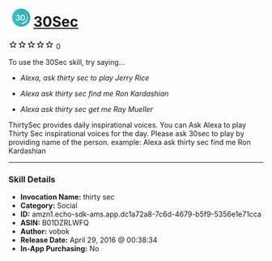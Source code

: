 # &nbsp;<img src="skill_icon" alt="30Sec icon" width="36"> [30Sec](http://alexa.amazon.com/#skills/amzn1.echo-sdk-ams.app.dc1a72a8-7c6d-4679-b5f9-5356e1e71cca)
![0 stars](../../images/ic_star_border_black_18dp_1x.png)![0 stars](../../images/ic_star_border_black_18dp_1x.png)![0 stars](../../images/ic_star_border_black_18dp_1x.png)![0 stars](../../images/ic_star_border_black_18dp_1x.png)![0 stars](../../images/ic_star_border_black_18dp_1x.png) 0

To use the 30Sec skill, try saying...

* *Alexa, ask thirty sec to play Jerry Rice*

* *Alexa ask thirty sec find me Ron Kardashian*

* *Alexa ask thirty sec  get me Ray Mueller*

ThirtySec provides daily inspirational voices.  You can Ask Alexa  to play Thirty Sec  inspirational voices for the day. Please ask 30sec to play by providing name of the person.  example: Alexa ask thirty sec find me Ron Kardashian

***

### Skill Details

* **Invocation Name:** thirty sec
* **Category:** Social
* **ID:** amzn1.echo-sdk-ams.app.dc1a72a8-7c6d-4679-b5f9-5356e1e71cca
* **ASIN:** B01DZRLWFQ
* **Author:** vobok
* **Release Date:** April 29, 2016 @ 00:38:34
* **In-App Purchasing:** No
